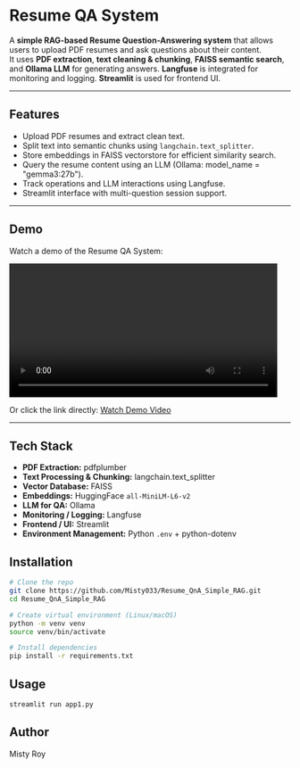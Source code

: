 # Resume QA System

A **simple RAG-based Resume Question-Answering system** that allows users to upload PDF resumes and ask questions about their content.  
It uses **PDF extraction**, **text cleaning & chunking**, **FAISS semantic search**, and **Ollama LLM** for generating answers. **Langfuse** is integrated for monitoring and logging. **Streamlit** is used for frontend UI.

---

## Features

- Upload PDF resumes and extract clean text.
- Split text into semantic chunks using `langchain.text_splitter`.
- Store embeddings in FAISS vectorstore for efficient similarity search.
- Query the resume content using an LLM (Ollama: model_name = "gemma3:27b").
- Track operations and LLM interactions using Langfuse.
- Streamlit interface with multi-question session support.

---

## Demo

Watch a demo of the Resume QA System:

<video width="480" controls>
  <source src="demo_videos/demo_version1.webm" type="video/webm">
  Your browser does not support the video tag. 
  <a href="demo_videos/demo_version1.webm">Click here to watch the video</a>
</video>

Or click the link directly: [Watch Demo Video](demo_videos/demo_version1.webm)


---

## Tech Stack

- **PDF Extraction:** pdfplumber  
- **Text Processing & Chunking:** langchain.text_splitter  
- **Vector Database:** FAISS  
- **Embeddings:** HuggingFace `all-MiniLM-L6-v2`  
- **LLM for QA:** Ollama  
- **Monitoring / Logging:** Langfuse
-  **Frontend / UI:** Streamlit   
- **Environment Management:** Python `.env` + python-dotenv  

## Installation

```bash
# Clone the repo
git clone https://github.com/Misty033/Resume_QnA_Simple_RAG.git
cd Resume_QnA_Simple_RAG

# Create virtual environment (Linux/macOS)
python -m venv venv
source venv/bin/activate

# Install dependencies
pip install -r requirements.txt

```
## Usage

```bash
streamlit run app1.py

```

## Author
Misty Roy

